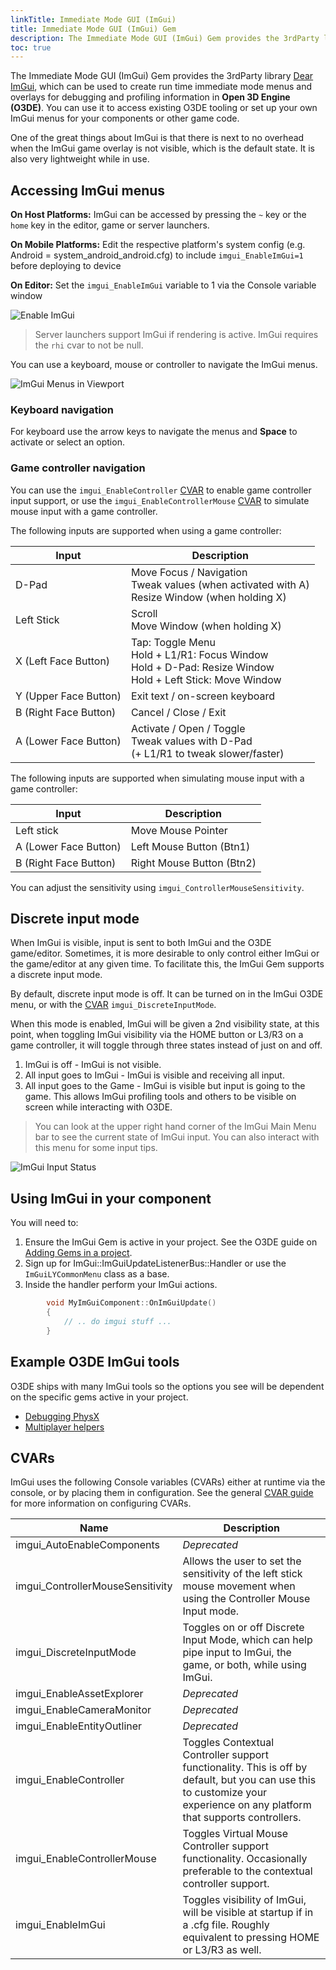 ```yaml
---
linkTitle: Immediate Mode GUI (ImGui)
title: Immediate Mode GUI (ImGui) Gem
description: The Immediate Mode GUI (ImGui) Gem provides the 3rdParty library Dear ImGui which can be used to create runtime immediate mode overlays for debugging and profiling in Open 3D Engine (O3DE) projects.
toc: true
---
```


The Immediate Mode GUI (ImGui) Gem provides the 3rdParty library [Dear ImGui](https://github.com/ocornut/imgui), which can be used to create run time immediate mode menus and overlays for debugging and profiling information in **Open 3D Engine (O3DE)**. You can use it to access existing O3DE tooling or set up your own ImGui menus for your components or other game code.

One of the great things about ImGui is that there is next to no overhead when the ImGui game overlay is not visible, which is the default state. It is also very lightweight while in use. 

## Accessing ImGui menus

**On Host Platforms:** ImGui can be accessed by pressing the `~` key or the `home` key in the editor, game or server launchers.

**On Mobile Platforms:** Edit the respective platform's system config (e.g. Android = system_android_android.cfg) to include `imgui_EnableImGui=1` before deploying to device

**On Editor:** Set the `imgui_EnableImGui` variable to 1 via the Console variable window

![Enable ImGui](/images/user-guide/gems/reference/debug/imgui_enable.jpg)

> Server launchers support ImGui if rendering is active. ImGui requires the `rhi` cvar to not be null.

You can use a keyboard, mouse or controller to navigate the ImGui menus.

![ImGui Menus in Viewport](/images/user-guide/gems/reference/debug/imgui_menus.png)

### Keyboard navigation

For keyboard use the arrow keys to navigate the menus and **Space** to activate or select an option.

### Game controller navigation

You can use the `imgui_EnableController` [CVAR](#cvars) to enable game controller input support, or use the `imgui_EnableControllerMouse` [CVAR](#cvars) to simulate mouse input with a game controller.

The following inputs are supported when using a game controller:

| Input                 | Description                                                                                                       | 
|-----------------------|-------------------------------------------------------------------------------------------------------------------|
| D-Pad                 | Move Focus / Navigation <br/>Tweak values (when activated with A) <br/> Resize Window (when holding X)            |
| Left Stick            | Scroll <br> Move Window (when holding X)                                                                          |
| X (Left Face Button)  | Tap: Toggle Menu<br>Hold + L1/R1: Focus Window<br>Hold + D-Pad: Resize Window<br />Hold + Left Stick: Move Window |
| Y (Upper Face Button) | Exit text / on-screen keyboard                                                                                    |
| B (Right Face Button) | Cancel / Close / Exit                                                                                             |
| A (Lower Face Button) | Activate / Open / Toggle <br/>Tweak values with D-Pad<br/>(+ L1/R1 to tweak slower/faster)                        |

The following inputs are supported when simulating mouse input with a game controller:

| Input                 | Description               | 
|-----------------------|---------------------------|
| Left stick            | Move Mouse Pointer        |
| A (Lower Face Button) | Left Mouse Button (Btn1)  |
| B (Right Face Button) | Right Mouse Button (Btn2) |

You can adjust the sensitivity using `imgui_ControllerMouseSensitivity`.

## Discrete input mode
When ImGui is visible, input is sent to both ImGui and the O3DE game/editor. Sometimes, it is more desirable to only control either ImGui or the game/editor at any given time. To facilitate this, the ImGui Gem supports a discrete input mode.

By default, discrete input mode is off. It can be turned on in the ImGui O3DE menu, or with the [CVAR](#cvars) `imgui_DiscreteInputMode`.

When this mode is enabled, ImGui will be given a 2nd visibility state, at this point, when toggling ImGui visibility via the HOME button or L3/R3 on a game controller, it will toggle through three states instead of just on and off.

1. ImGui is off - ImGui is not visible.
2. All input goes to ImGui - ImGui is visible and receiving all input.
3. All input goes to the Game - ImGui is visible but input is going to the game. This allows ImGui profiling tools and others to be visible on screen while interacting with O3DE.

> You can look at the upper right hand corner of the ImGui Main Menu bar to see the current state of ImGui input. You can also interact with this menu for some input tips.

![ImGui Input Status](/images/user-guide/gems/reference/debug/imgui_input_and_status.png)

## Using ImGui in your component

You will need to:

1. Ensure the ImGui Gem is active in your project. See the O3DE guide on [Adding Gems in a project](https://www.o3de.org/docs/user-guide/project-config/add-remove-gems/).
2. Sign up for ImGui::ImGuiUpdateListenerBus::Handler or use the `ImGuiLYCommonMenu` class as a base.
3. Inside the handler perform your ImGui actions.

```cpp
        void MyImGuiComponent::OnImGuiUpdate()
        {
            // .. do imgui stuff ...
        }
```

## Example O3DE ImGui tools

O3DE ships with many ImGui tools so the options you see will be dependent on the specific gems active in your project.

* [Debugging PhysX](/docs/user-guide/interactivity/physics/debugging/)
* [Multiplayer helpers](/docs/user-guide/gems/reference/multiplayer/multiplayer-gem/running/#running-locally-using-imgui-options)

## CVARs

ImGui uses the following Console variables (CVARs) either at runtime via the console, or by placing them in configuration. See the general [CVAR guide](/docs/user-guide/appendix/cvars/) for more information on configuring CVARs.

| Name                             | Description                                                                                                                                                               | 
|----------------------------------|---------------------------------------------------------------------------------------------------------------------------------------------------------------------------|
| imgui_AutoEnableComponents       | _Deprecated_                                                                                                                                                              |
| imgui_ControllerMouseSensitivity | Allows the user to set the sensitivity of the left stick mouse movement when using the Controller Mouse Input mode.                                                       |
| imgui_DiscreteInputMode          | Toggles on or off Discrete Input Mode, which can help pipe input to ImGui, the game, or both, while using ImGui.                                                          |
| imgui_EnableAssetExplorer        | _Deprecated_                                                                                                                                                              |
| imgui_EnableCameraMonitor        | _Deprecated_                                                                                                                                                              | 
| imgui_EnableEntityOutliner       | _Deprecated_                                                                                                                                                              |
| imgui_EnableController           | Toggles Contextual Controller support functionality. This is off by default, but you can use this to customize your experience on any platform that supports controllers. |
| imgui_EnableControllerMouse      | Toggles Virtual Mouse Controller support functionality. Occasionally preferable to the contextual controller support.                                                     |
| imgui_EnableImGui                | Toggles visibility of ImGui, will be visible at startup if in a .cfg file. Roughly equivalent to pressing HOME or L3/R3 as well.                                          |
 
